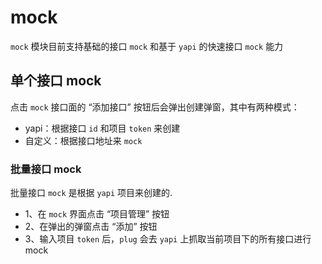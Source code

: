 # mock

`mock` 模块目前支持基础的接口 `mock` 和基于 `yapi` 的快速接口 `mock` 能力

## 单个接口 mock

点击 `mock` 接口面的 “添加接口” 按钮后会弹出创建弹窗，其中有两种模式：

- yapi：根据接口 `id` 和项目 `token` 来创建  
- 自定义：根据接口地址来 `mock`  

### 批量接口 mock

批量接口 `mock` 是根据 `yapi` 项目来创建的.

- 1、在 `mock` 界面点击 “项目管理” 按钮   
- 2、在弹出的弹窗点击 “添加” 按钮    
- 3、输入项目 `token` 后，`plug` 会去 `yapi` 上抓取当前项目下的所有接口进行 mock